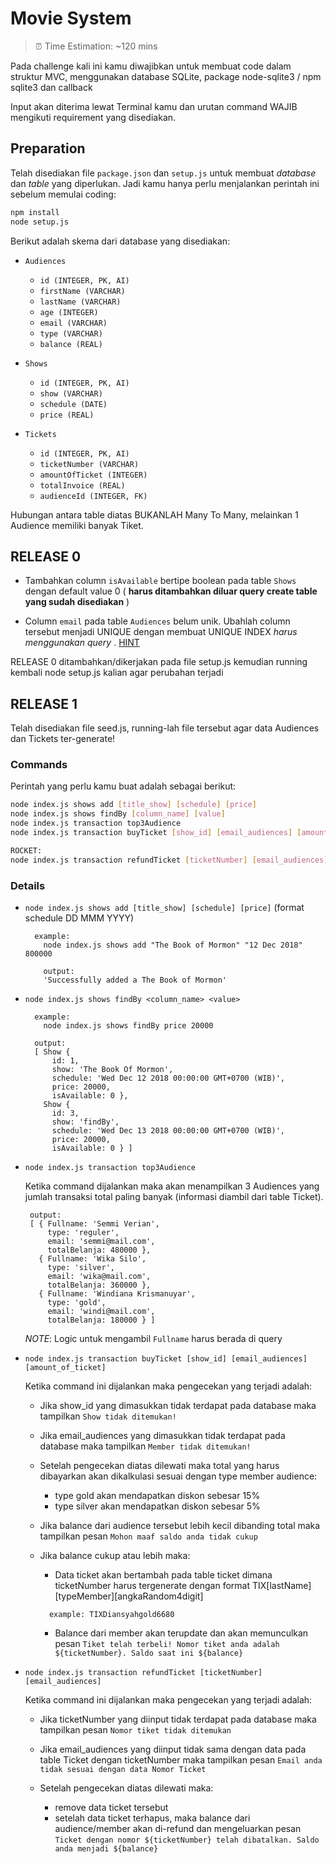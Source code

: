 # Movie System

> ⏰ Time Estimation: ~120 mins

Pada challenge kali ini kamu diwajibkan untuk membuat code dalam struktur MVC, menggunakan database SQLite, package node-sqlite3 / npm sqlite3 dan callback

Input akan diterima lewat Terminal kamu dan urutan command WAJIB mengikuti requirement yang disediakan.

## Preparation
Telah disediakan file `package.json` dan `setup.js` untuk membuat *database* dan *table* yang diperlukan. Jadi kamu hanya perlu menjalankan perintah ini sebelum memulai coding:
```bash
npm install
node setup.js
```

Berikut adalah skema dari database yang disediakan:
- `Audiences`
  - `id (INTEGER, PK, AI)`
  - `firstName (VARCHAR)`
  - `lastName (VARCHAR)`
  - `age (INTEGER)`
  - `email (VARCHAR)`
  - `type (VARCHAR)`
  - `balance (REAL)`

- `Shows`
  - `id (INTEGER, PK, AI)`
  - `show (VARCHAR)`
  - `schedule (DATE)`
  - `price (REAL)`

- `Tickets`
  - `id (INTEGER, PK, AI)`
  - `ticketNumber (VARCHAR)`
  - `amountOfTicket (INTEGER)`
  - `totalInvoice (REAL)`
  - `audienceId (INTEGER, FK)`

Hubungan antara table diatas BUKANLAH Many To Many, melainkan 1 Audience memiliki banyak Tiket.

## RELEASE 0
 - Tambahkan column `isAvailable` bertipe boolean pada table `Shows` dengan default value 0
  ( **harus ditambahkan diluar query create table yang sudah disediakan** )

 - Column `email` pada table `Audiences` belum unik. Ubahlah column tersebut menjadi UNIQUE dengan membuat UNIQUE INDEX *harus menggunakan query* . [HINT](https://stackoverflow.com/questions/15497985/how-to-add-unique-constraint-in-already-made-table-in-sqlite-ios)

 RELEASE 0 ditambahkan/dikerjakan pada file setup.js kemudian running kembali node setup.js kalian agar perubahan terjadi

## RELEASE 1
  Telah disediakan file seed.js, running-lah file tersebut agar data Audiences dan Tickets ter-generate!


### Commands
  Perintah yang perlu kamu buat adalah sebagai berikut:
  ```bash
  node index.js shows add [title_show] [schedule] [price]
  node index.js shows findBy [column_name] [value]
  node index.js transaction top3Audience
  node index.js transaction buyTicket [show_id] [email_audiences] [amount_of_ticket]

  ROCKET:
  node index.js transaction refundTicket [ticketNumber] [email_audiences]

  ```

### Details
- `node index.js shows add [title_show] [schedule] [price]`  (format schedule DD MMM YYYY)
  ```
    example:
      node index.js shows add "The Book of Mormon" "12 Dec 2018" 800000

      output:
      'Successfully added a The Book of Mormon'
  ```

- `node index.js shows findBy <column_name> <value>`

    ```
      example:
        node index.js shows findBy price 20000

      output:
      [ Show {
          id: 1,
          show: 'The Book Of Mormon',
          schedule: 'Wed Dec 12 2018 00:00:00 GMT+0700 (WIB)',
          price: 20000,
          isAvailable: 0 },
        Show {
          id: 3,
          show: 'findBy',
          schedule: 'Wed Dec 13 2018 00:00:00 GMT+0700 (WIB)',
          price: 20000,
          isAvailable: 0 } ]
    ```

- `node index.js transaction top3Audience`

   Ketika command dijalankan maka akan menampilkan 3 Audiences yang jumlah transaksi total paling banyak (informasi diambil dari table Ticket).

   ```
    output:
    [ { Fullname: 'Semmi Verian',
        type: 'reguler',
        email: 'semmi@mail.com',
        totalBelanja: 480000 },
      { Fullname: 'Wika Silo',
        type: 'silver',
        email: 'wika@mail.com',
        totalBelanja: 360000 },
      { Fullname: 'Windiana Krismanuyar',
        type: 'gold',
        email: 'windi@mail.com',
        totalBelanja: 180000 } ]
   ```

   *NOTE*: Logic untuk mengambil `Fullname` harus berada di query

- `node index.js transaction buyTicket [show_id] [email_audiences] [amount_of_ticket]`

  Ketika command ini dijalankan maka pengecekan yang terjadi adalah:
  * Jika show_id yang dimasukkan tidak terdapat pada database maka tampilkan `Show tidak ditemukan!`

  * Jika email_audiences yang dimasukkan tidak terdapat pada database maka tampilkan `Member tidak ditemukan!`

  * Setelah pengecekan diatas dilewati maka total yang harus dibayarkan akan dikalkulasi sesuai dengan type member audience:
    * type gold akan mendapatkan diskon sebesar 15%
    * type silver akan mendapatkan diskon sebesar 5%

  * Jika balance dari audience tersebut lebih kecil dibanding total maka tampilkan pesan `Mohon maaf saldo anda tidak cukup`

  * Jika balance cukup atau lebih maka:
    * Data ticket akan bertambah pada table ticket dimana ticketNumber harus tergenerate dengan format TIX[lastName][typeMember][angkaRandom4digit]
    ```
      example: TIXDiansyahgold6680
    ```

    * Balance dari member akan terupdate dan akan memunculkan pesan `Tiket telah terbeli! Nomor tiket anda adalah ${ticketNumber}. Saldo saat ini ${balance}`

- `node index.js transaction refundTicket [ticketNumber] [email_audiences]`

  Ketika command ini dijalankan maka pengecekan yang terjadi adalah:
  * Jika ticketNumber yang diinput tidak terdapat pada database maka tampilkan pesan `Nomor tiket tidak ditemukan`

  * Jika email_audiences yang diinput tidak sama dengan data pada table Ticket dengan ticketNumber maka tampilkan pesan `Email anda tidak sesuai dengan data Nomor Ticket`

  * Setelah pengecekan diatas dilewati maka:
    * remove data ticket tersebut
    * setelah data ticket terhapus, maka balance dari audience/member akan di-refund dan mengeluarkan pesan `Ticket dengan nomor ${ticketNumber} telah dibatalkan. Saldo anda menjadi ${balance}`

